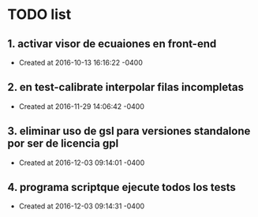 # TODO list
## 1. activar visor de ecuaiones en front-end
- Created at   2016-10-13 16:16:22 -0400

## 2. en test-calibrate interpolar filas incompletas
- Created at   2016-11-29 14:06:42 -0400

## 3. eliminar uso de gsl para versiones standalone por ser de licencia gpl
- Created at   2016-12-03 09:14:01 -0400

## 4. programa scriptque ejecute todos los tests
- Created at   2016-12-03 09:14:31 -0400

